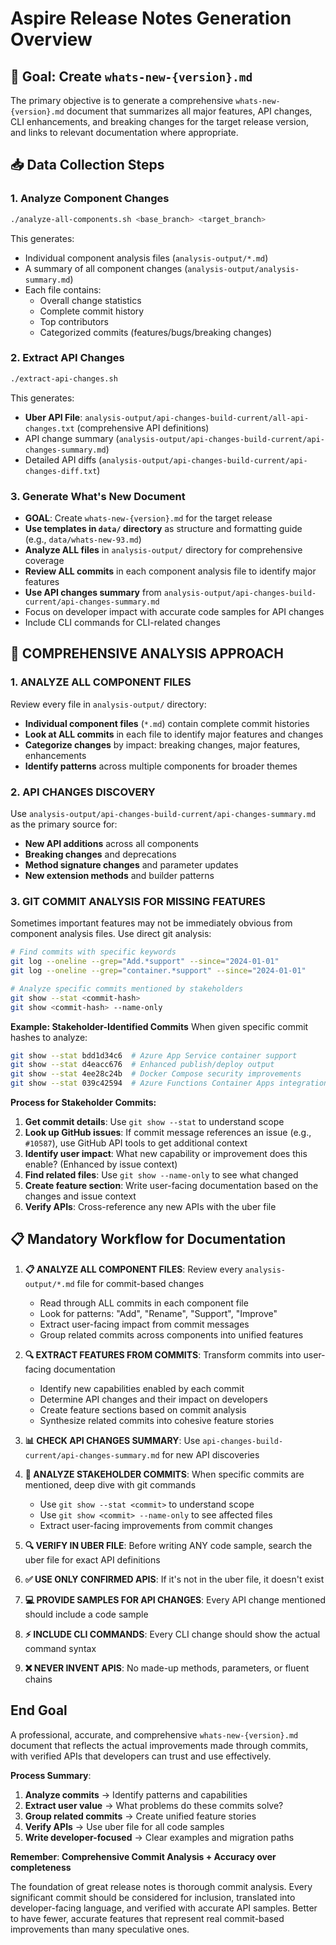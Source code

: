 # Aspire Release Notes Generation Overview

## 🎯 **Goal: Create `whats-new-{version}.md`**

The primary objective is to generate a comprehensive `whats-new-{version}.md` document that summarizes all major features, API changes, CLI enhancements, and breaking changes for the target release version, and links to relevant documentation where appropriate.

## 📥 Data Collection Steps

### 1. **Analyze Component Changes**

```bash
./analyze-all-components.sh <base_branch> <target_branch>
```

This generates:

- Individual component analysis files (`analysis-output/*.md`)
- A summary of all component changes (`analysis-output/analysis-summary.md`)
- Each file contains:
  - Overall change statistics
  - Complete commit history
  - Top contributors
  - Categorized commits (features/bugs/breaking changes)

### 2. **Extract API Changes**

```bash
./extract-api-changes.sh
```

This generates:

- **Uber API File**: `analysis-output/api-changes-build-current/all-api-changes.txt` (comprehensive API definitions)
- API change summary (`analysis-output/api-changes-build-current/api-changes-summary.md`)
- Detailed API diffs (`analysis-output/api-changes-build-current/api-changes-diff.txt`)

### 3. **Generate What's New Document**

- **GOAL**: Create `whats-new-{version}.md` for the target release
- **Use templates in `data/` directory** as structure and formatting guide (e.g., `data/whats-new-93.md`)
- **Analyze ALL files** in `analysis-output/` directory for comprehensive coverage
- **Review ALL commits** in each component analysis file to identify major features
- **Use API changes summary** from `analysis-output/api-changes-build-current/api-changes-summary.md`
- Focus on developer impact with accurate code samples for API changes
- Include CLI commands for CLI-related changes

## 🎯 COMPREHENSIVE ANALYSIS APPROACH

### 1. **ANALYZE ALL COMPONENT FILES**

Review every file in `analysis-output/` directory:

- **Individual component files** (`*.md`) contain complete commit histories
- **Look at ALL commits** in each file to identify major features and changes
- **Categorize changes** by impact: breaking changes, major features, enhancements
- **Identify patterns** across multiple components for broader themes

### 2. **API CHANGES DISCOVERY**

Use `analysis-output/api-changes-build-current/api-changes-summary.md` as the primary source for:

- **New API additions** across all components
- **Breaking changes** and deprecations
- **Method signature changes** and parameter updates
- **New extension methods** and builder patterns

### 3. **GIT COMMIT ANALYSIS FOR MISSING FEATURES**

Sometimes important features may not be immediately obvious from component analysis files. Use direct git analysis:

```bash
# Find commits with specific keywords
git log --oneline --grep="Add.*support" --since="2024-01-01"
git log --oneline --grep="container.*support" --since="2024-01-01"

# Analyze specific commits mentioned by stakeholders
git show --stat <commit-hash>
git show <commit-hash> --name-only
```

**Example: Stakeholder-Identified Commits**
When given specific commit hashes to analyze:

```bash
git show --stat bdd1d34c6  # Azure App Service container support
git show --stat d4eacc676  # Enhanced publish/deploy output
git show --stat 4ee28c24b  # Docker Compose security improvements
git show --stat 039c42594  # Azure Functions Container Apps integration
```

**Process for Stakeholder Commits:**

1. **Get commit details**: Use `git show --stat` to understand scope
2. **Look up GitHub issues**: If commit message references an issue (e.g., `#10587`), use GitHub API tools to get additional context
3. **Identify user impact**: What new capability or improvement does this enable? (Enhanced by issue context)
4. **Find related files**: Use `git show --name-only` to see what changed
5. **Create feature section**: Write user-facing documentation based on the changes and issue context
6. **Verify APIs**: Cross-reference any new APIs with the uber file

## 📋 **Mandatory Workflow for Documentation**

1. **📋 ANALYZE ALL COMPONENT FILES**: Review every `analysis-output/*.md` file for commit-based changes
   - Read through ALL commits in each component file
   - Look for patterns: "Add", "Rename", "Support", "Improve"
   - Extract user-facing impact from commit messages
   - Group related commits across components into unified features

2. **🔍 EXTRACT FEATURES FROM COMMITS**: Transform commits into user-facing documentation
   - Identify new capabilities enabled by each commit
   - Determine API changes and their impact on developers
   - Create feature sections based on commit analysis
   - Synthesize related commits into cohesive feature stories

3. **📊 CHECK API CHANGES SUMMARY**: Use `api-changes-build-current/api-changes-summary.md` for new API discoveries

4. **🔬 ANALYZE STAKEHOLDER COMMITS**: When specific commits are mentioned, deep dive with git commands
   - Use `git show --stat <commit>` to understand scope
   - Use `git show <commit> --name-only` to see affected files
   - Extract user-facing improvements from commit changes

5. **🔍 VERIFY IN UBER FILE**: Before writing ANY code sample, search the uber file for exact API definitions

6. **✅ USE ONLY CONFIRMED APIS**: If it's not in the uber file, it doesn't exist

7. **💻 PROVIDE SAMPLES FOR API CHANGES**: Every API change mentioned should include a code sample

8. **⚡ INCLUDE CLI COMMANDS**: Every CLI change should show the actual command syntax

9. **❌ NEVER INVENT APIS**: No made-up methods, parameters, or fluent chains

## **End Goal**

A professional, accurate, and comprehensive `whats-new-{version}.md` document that reflects the actual improvements made through commits, with verified APIs that developers can trust and use effectively.

**Process Summary**:

1. **Analyze commits** → Identify patterns and capabilities
2. **Extract user value** → What problems do these commits solve?
3. **Group related commits** → Create unified feature stories
4. **Verify APIs** → Use uber file for all code samples
5. **Write developer-focused** → Clear examples and migration paths

**Remember**: **Comprehensive Commit Analysis + Accuracy over completeness**

The foundation of great release notes is thorough commit analysis. Every significant commit should be considered for inclusion, translated into developer-facing language, and verified with accurate API samples. Better to have fewer, accurate features that represent real commit-based improvements than many speculative ones.
